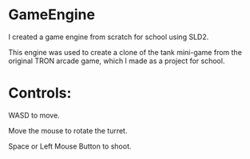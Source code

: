 # GameEngine
I created a game engine from scratch for school using SLD2.

This engine was used to create a clone of the tank mini-game from the original TRON arcade game, which I made as a project for school.

# Controls:
WASD to move.

Move the mouse to rotate the turret.

Space or Left Mouse Button to shoot.
